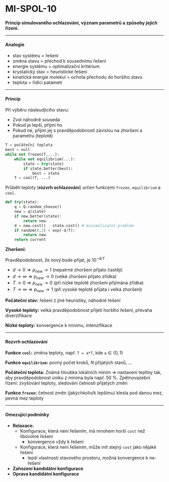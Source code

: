 # MI-SPOL-10	
**Princip simulovaného ochlazování, význam parametrů a způsoby jejich řízení.**

---

#### Analogie

* stav systému = řešení
* změna stavu = přechod k sousednímu řešení
* energie systému = optimalizační kritérium
* krystalický stav = heuristické řešení
* kinetická energie molekul = ochota přechodu do horšího stavu
* teplota = řídící patametr

---

#### Princip
Při výběru násleudjícího stavu:
* Zvol náhodně souseda
* Pokud je lepší, přijmi ho
* Pokud ne, přijmi jej s pravděpodobností závislou na zhoršení a parametru (teplotě)

```python
T = počáteční teplota
best = null
while not frozen(T,...):
    while not equilibrium(...):
        state = try(state)
        if state.better(best):
            best = state
    T = cool(T, ...)
```

Průběh teploty (**rozvrh ochlazování**) určen funkcemi `frozen`, `equilibrium` a `cool`.

```python
def try(state):
    q = Q.random_choose()
    new = q(state)
    if new.better(state):
        return new
    d = new.cost() - state.cost() # minimalizační problém
    if random(0,1) < exp(-d/T):
        return new
    return current
```

**Zhoršení:**

Pravděpodobnost, že nový bude přijat, je $10^{-d/T}$

* $d \rightarrow 0 \Rightarrow p_{new} \rightarrow 1$ (nepatrné zhoršení přijato častěji)
* $d \rightarrow \infty \Rightarrow p_{new} \rightarrow 0$ (velké zhoršení přijato zřídka)
* $T \rightarrow 0 \Rightarrow p_{new} \rightarrow 0$ (při nízké teplotě zhoršení přijímána zřídka)
* $T \rightarrow \infty \Rightarrow p_{new} \rightarrow 1$ (při vysoké teplotě přijata i velká zhoršení)

**Počáteční stav:** řešení z jiné heuristiky, náhodné řešení

**Vysoké teploty:** velká pravděpodobnost přijetí horšího řešení, převaha diverzifikace

**Nízké teploty:** konvergence k minimu, intenzifikace

---

#### Rozvrh ochlazování

**Funkce `cool`:** změna teploty, např. `T = a*T`, kde `a`$\in (0,1)$

**Funkce `equilibrium`:** povný počet kroků, $N$ přijatých stavů, ...

**Počáteční teplota:**
Známá hloubka lokálních minim $\Rightarrow$ nastavení tepltoy tak, aby pravděpodobnost úniku z minima byla např. 50 %.
Zpětnovazební řízení: zvyšování teploty, sledování četnosti přijatých změn

**Funkce `frozen`:** četnost změn (jakýchkoliv/k lepšímu) klesla pod danou mez, pevná mez teploty

---

#### Omezující podmínky

* **Relaxace:** 
    * Konfigurace, která není řešením, má mnohem horší `cost` než libovolné řešení
        * konvergence vždy k řešení
    * Konfigurace, která není řešením, může mít stejný `cost` jako nějaké řešení
        * lepší vlastnosti stavového prostoru, možná konvergence k ne-řešení
* **Zahození kandidátní konfigurace**
* **Oprava kandidátní konfigurace**